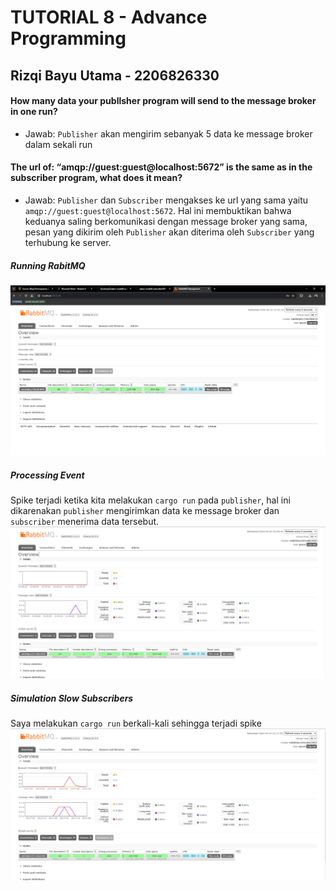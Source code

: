 # TUTORIAL 8 - Advance Programming

## Rizqi Bayu Utama - 2206826330

#### How many data your publlsher program will send to the message broker in one run? 
- Jawab: `Publisher` akan mengirim sebanyak 5 data ke message broker dalam sekali run

#### The url of: “amqp://guest:guest@localhost:5672” is the same as in the subscriber program, what does it mean?
- Jawab: `Publisher` dan `Subscriber` mengakses ke url yang sama yaitu `amqp://guest:guest@localhost:5672`. Hal ini membuktikan bahwa keduanya saling berkomunikasi dengan message broker yang sama, pesan yang dikirim oleh `Publisher` akan diterima oleh  `Subscriber` yang terhubung ke server.

##### Running RabitMQ
<img src = "static/running.png">

##### Processing Event
Spike terjadi ketika kita melakukan `cargo run` pada `publisher`, hal ini dikarenakan `publisher` mengirimkan data ke message broker dan `subscriber` menerima data tersebut.
<img src = "static/processing event.png">

##### Simulation Slow Subscribers
Saya melakukan `cargo run` berkali-kali sehingga terjadi spike
<img src = "static/slow.png">
